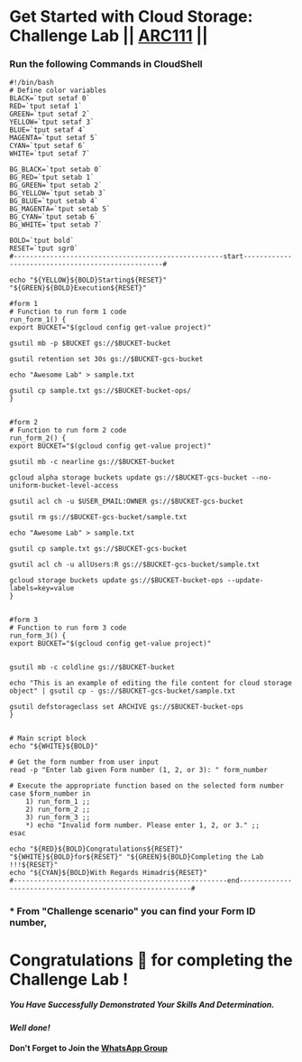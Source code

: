 # Get Started with Cloud Storage: Challenge Lab || [ARC111](https://www.cloudskillsboost.google/focuses/62706?parent=catalog) ||

### Run the following Commands in CloudShell

```
#!/bin/bash
# Define color variables
BLACK=`tput setaf 0`
RED=`tput setaf 1`
GREEN=`tput setaf 2`
YELLOW=`tput setaf 3`
BLUE=`tput setaf 4`
MAGENTA=`tput setaf 5`
CYAN=`tput setaf 6`
WHITE=`tput setaf 7`

BG_BLACK=`tput setab 0`
BG_RED=`tput setab 1`
BG_GREEN=`tput setab 2`
BG_YELLOW=`tput setab 3`
BG_BLUE=`tput setab 4`
BG_MAGENTA=`tput setab 5`
BG_CYAN=`tput setab 6`
BG_WHITE=`tput setab 7`

BOLD=`tput bold`
RESET=`tput sgr0`
#----------------------------------------------------start--------------------------------------------------#

echo "${YELLOW}${BOLD}Starting${RESET}" "${GREEN}${BOLD}Execution${RESET}"

#form 1
# Function to run form 1 code
run_form_1() {
export BUCKET="$(gcloud config get-value project)"		

gsutil mb -p $BUCKET gs://$BUCKET-bucket

gsutil retention set 30s gs://$BUCKET-gcs-bucket

echo "Awesome Lab" > sample.txt

gsutil cp sample.txt gs://$BUCKET-bucket-ops/
}


#form 2
# Function to run form 2 code
run_form_2() {
export BUCKET="$(gcloud config get-value project)"		

gsutil mb -c nearline gs://$BUCKET-bucket

gcloud alpha storage buckets update gs://$BUCKET-gcs-bucket --no-uniform-bucket-level-access

gsutil acl ch -u $USER_EMAIL:OWNER gs://$BUCKET-gcs-bucket

gsutil rm gs://$BUCKET-gcs-bucket/sample.txt

echo "Awesome Lab" > sample.txt

gsutil cp sample.txt gs://$BUCKET-gcs-bucket

gsutil acl ch -u allUsers:R gs://$BUCKET-gcs-bucket/sample.txt

gcloud storage buckets update gs://$BUCKET-bucket-ops --update-labels=key=value
}


#form 3
# Function to run form 3 code
run_form_3() {
export BUCKET="$(gcloud config get-value project)"		


gsutil mb -c coldline gs://$BUCKET-bucket

echo "This is an example of editing the file content for cloud storage object" | gsutil cp - gs://$BUCKET-gcs-bucket/sample.txt

gsutil defstorageclass set ARCHIVE gs://$BUCKET-bucket-ops
}


# Main script block
echo "${WHITE}${BOLD}"

# Get the form number from user input
read -p "Enter lab given Form number (1, 2, or 3): " form_number

# Execute the appropriate function based on the selected form number
case $form_number in
    1) run_form_1 ;;
    2) run_form_2 ;;
    3) run_form_3 ;;
    *) echo "Invalid form number. Please enter 1, 2, or 3." ;;
esac

echo "${RED}${BOLD}Congratulations${RESET}" "${WHITE}${BOLD}for${RESET}" "${GREEN}${BOLD}Completing the Lab !!!${RESET}"
echo "${CYAN}${BOLD}With Regards Himadri${RESET}"
#-----------------------------------------------------end----------------------------------------------------------#
```
### * From "Challenge scenario" you can find your Form ID number,

# Congratulations 🎉 for completing the Challenge Lab !

##### *You Have Successfully Demonstrated Your Skills And Determination.*

#### *Well done!*

#### Don't Forget to Join the [WhatsApp Group](https://chat.whatsapp.com/CcX9gXycV1lKmOjnZQCk7g) 
